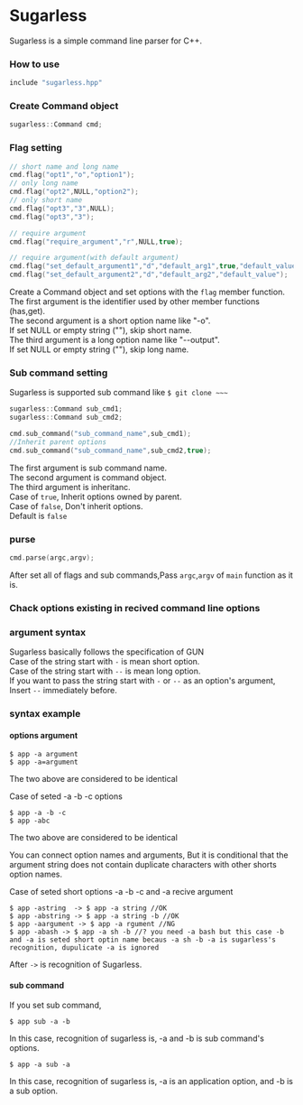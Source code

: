 # Sugarless
Sugarless is a simple command line parser for C++.

### How to use

```cpp
include "sugarless.hpp"
```

### Create Command object

```cpp
sugarless::Command cmd;
```

### Flag setting  

```cpp
// short name and long name
cmd.flag("opt1","o","option1");
// only long name
cmd.flag("opt2",NULL,"option2");
// only short name
cmd.flag("opt3","3",NULL);
cmd.flag("opt3","3");

// require argument
cmd.flag("require_argument","r",NULL,true);

// require argument(with default argument)
cmd.flag("set_default_argument1","d","default_arg1",true,"default_value");
cmd.flag("set_default_argument2","d","default_arg2","default_value");
```

Create a Command object and set options with the `flag` member function.  
The first argument is the identifier used by other member functions (has,get).  
The second argument is a short option name like "-o".  
If set NULL or empty string (""), skip short name.  
The third argument is a long option name like "--output".  
If set NULL or empty string (""), skip long name.  

### Sub command setting  
Sugarless is supported sub command like `$ git clone ~~~`  
```cpp
sugarless::Command sub_cmd1;
sugarless::Command sub_cmd2;

cmd.sub_command("sub_command_name",sub_cmd1);
//Inherit parent options
cmd.sub_command("sub_command_name",sub_cmd2,true);
```

The first argument is sub command name.  
The second argument is command object.  
The third argument is inheritanc.  
Case of `true`, Inherit options owned by parent.  
Case of `false`, Don't inherit options.  
Default is `false`  


### purse
```cpp
cmd.parse(argc,argv);
```
After set all of flags and sub commands,Pass `argc`,`argv` of `main` function as it is.  

### Chack options existing in recived command line options


### argument syntax  
Sugarless basically follows the specification of GUN  
Case of the string start with `-` is mean short option.  
Case of the string start with `--` is mean long option.  
If you want to pass the string start with `-` or `--` as an option's argument,
Insert `--` immediately before.

### syntax example  

#### options argument
```
$ app -a argument
$ app -a=argument
```
The two above are considered to be identical  

Case of seted -a -b -c options
```
$ app -a -b -c
$ app -abc
```
The two above are considered to be identical  

You can connect option names and arguments, But it is conditional that the argument string does not contain duplicate characters with other shorts option names.

Case of seted short options -a -b -c and -a recive argument
```
$ app -astring  -> $ app -a string //OK
$ app -abstring -> $ app -a string -b //OK
$ app -aargument -> $ app -a rgument //NG
$ app -abash -> $ app -a sh -b //? you need -a bash but this case -b and -a is seted short optin name becaus -a sh -b -a is sugarless's recognition, dupulicate -a is ignored  
```
After `->` is recognition of Sugarless.  

#### sub command  
If you set sub command,
```
$ app sub -a -b
```
In this case, recognition of sugarless is, -a and -b is sub command's options.  

```
$ app -a sub -a
```
In this case, recognition of sugarless is, -a is an application option, and -b is a sub option.
